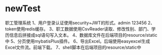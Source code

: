 # newTest
职工管理系统
1、用户登录认证使用security+JWT的形式。admin 123456
2、token使用redis缓存。
3、职工数据使用CsvReader读取、修改性别、部门、学历信息后拼接成sql语句写入文本。
4、数据库文件在后端项目的resource/static中
5、分页使用mybatisPlus插件。
6、导出Excel。后端使用easyexcel生成Excel文件流。前端下载。
7、shell脚本在后端项目的resource/static中